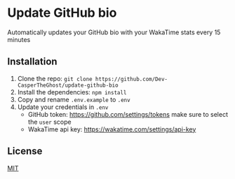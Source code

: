 # Update GitHub bio

Automatically updates your GitHub bio with your WakaTime stats every 15 minutes

## Installation

1. Clone the repo: `git clone https://github.com/Dev-CasperTheGhost/update-github-bio`
2. Install the dependencies: `npm install`
3. Copy and rename `.env.example` to `.env`
4. Update your credentials in `.env`
   - GitHub token: <https://github.com/settings/tokens> make sure to select the `user` scope
   - WakaTime api key: <https://wakatime.com/settings/api-key>

## License

[MIT](./LICENSE)
